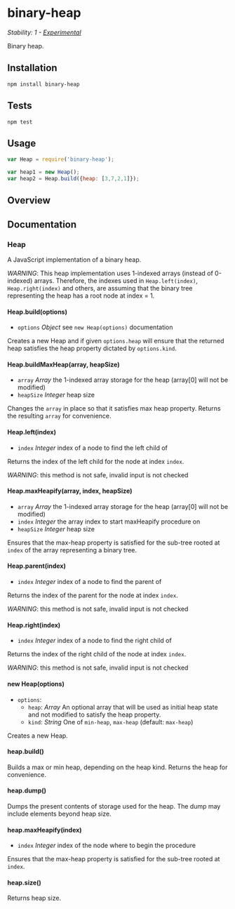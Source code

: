 # binary-heap

_Stability: 1 - [Experimental](https://github.com/tristanls/stability-index#stability-1---experimental)_

Binary heap.

## Installation

    npm install binary-heap

## Tests

    npm test

## Usage

```javascript
var Heap = require('binary-heap');

var heap1 = new Heap();
var heap2 = Heap.build({heap: [3,7,2,1]});
```

## Overview

## Documentation

### Heap

A JavaScript implementation of a binary heap.

*WARNING*: This heap implementation uses 1-indexed arrays (instead of 0-indexed) arrays. Therefore, the indexes used in `Heap.left(index)`, `Heap.right(index)` and others, are assuming that the binary tree representing the heap has a root node at index = 1.

#### Heap.build(options)

  * `options` _Object_ see `new Heap(options)` documentation

Creates a new Heap and if given `options.heap` will ensure that the returned heap satisfies the heap property dictated by `options.kind`.

#### Heap.buildMaxHeap(array, heapSize)

  * `array` _Array_ the 1-indexed array storage for the heap (array[0] will not be modified)
  * `heapSize` _Integer_ heap size

Changes the `array` in place so that it satisfies max heap property. Returns the resulting `array` for convenience.

#### Heap.left(index)

  * `index` _Integer_ index of a node to find the left child of

Returns the index of the left child for the node at index `index`.

*WARNING*: this method is not safe, invalid input is not checked

#### Heap.maxHeapify(array, index, heapSize)

  * `array` _Array_ the 1-indexed array storage for the heap (array[0] will not be modified)
  * `index` _Integer_ the array index to start maxHeapify procedure on
  * `heapSize` _Integer_ heap size

Ensures that the max-heap property is satisfied for the sub-tree rooted at `index` of the array representing a binary tree.

#### Heap.parent(index)

  * `index` _Integer_ index of a node to find the parent of

Returns the index of the parent for the node at index `index`.

*WARNING*: this method is not safe, invalid input is not checked

#### Heap.right(index)

  * `index` _Integer_ index of a node to find the right child of

Returns the index of the right child of the node at index `index`.

*WARNING*: this method is not safe, invalid input is not checked

#### new Heap(options)

  * `options`:
    * `heap`: _Array_ An optional array that will be used as initial heap state and not modified to satisfy the heap property.
    * `kind`: _String_ One of `min-heap`, `max-heap` (default: `max-heap`)

Creates a new Heap.

#### heap.build()

Builds a max or min heap, depending on the heap kind. Returns the heap for convenience.

#### heap.dump()

Dumps the present contents of storage used for the heap. The dump may include elements beyond heap size.

#### heap.maxHeapify(index)

  * `index` _Integer_ index of the node where to begin the procedure

Ensures that the max-heap property is satisfied for the sub-tree rooted at `index`.

#### heap.size()

Returns heap size.